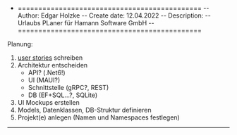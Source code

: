 - =============================================
-- Author:		  Edgar Holzke
-- Create date: 12.04.2022
-- Description:	
--    Urlaubs PLaner für Hamann Software GmbH
--
============================================= 

Planung:

1. [user stories](./userstories.md) schreiben
2. Architektur entscheiden
    - API? (.Net6!)
    - UI (MAUI?)
    - Schnittstelle (gRPC?, REST)
    - DB (EF+SQL...?, SQLite)
3. UI Mockups erstellen    
4. Models, Datenklassen, DB-Struktur definieren
5. Projekt(e) anlegen (Namen und Namespaces festlegen)

--------------------------------------------------------------------------------------     

# 